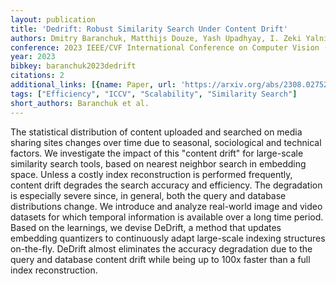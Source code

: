 ```yaml
---
layout: publication
title: 'Dedrift: Robust Similarity Search Under Content Drift'
authors: Dmitry Baranchuk, Matthijs Douze, Yash Upadhyay, I. Zeki Yalniz
conference: 2023 IEEE/CVF International Conference on Computer Vision (ICCV)
year: 2023
bibkey: baranchuk2023dedrift
citations: 2
additional_links: [{name: Paper, url: 'https://arxiv.org/abs/2308.02752'}]
tags: ["Efficiency", "ICCV", "Scalability", "Similarity Search"]
short_authors: Baranchuk et al.
---
```

The statistical distribution of content uploaded and searched on media
sharing sites changes over time due to seasonal, sociological and technical
factors. We investigate the impact of this "content drift" for large-scale
similarity search tools, based on nearest neighbor search in embedding space.
Unless a costly index reconstruction is performed frequently, content drift
degrades the search accuracy and efficiency. The degradation is especially
severe since, in general, both the query and database distributions change.
  We introduce and analyze real-world image and video datasets for which
temporal information is available over a long time period. Based on the
learnings, we devise DeDrift, a method that updates embedding quantizers to
continuously adapt large-scale indexing structures on-the-fly. DeDrift almost
eliminates the accuracy degradation due to the query and database content drift
while being up to 100x faster than a full index reconstruction.
